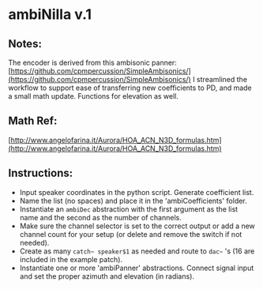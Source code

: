 # ambiNilla v.1 #

## Notes: ##
The encoder is derived from this ambisonic panner: [https://github.com/cpmpercussion/SimpleAmbisonics/](https://github.com/cpmpercussion/SimpleAmbisonics/) I streamlined the workflow to support ease of transferring new coefficients to PD, and made a small math update. Functions for elevation as well.

## Math Ref: ##
[http://www.angelofarina.it/Aurora/HOA_ACN_N3D_formulas.htm](http://www.angelofarina.it/Aurora/HOA_ACN_N3D_formulas.htm)

## Instructions: ##

- Input speaker coordinates in the python script. Generate coefficient list.
- Name the list (no spaces) and place it in the 'ambiCoefficients' folder.
- Instantiate an ```ambiDec``` abstraction with the first argument as the list name and the second as the number of channels.
- Make sure the channel selector is set to the correct output or add a new channel count for your setup (or delete and remove the switch if not needed).
- Create as many ```catch~ speaker$1``` as needed and route to ```dac~``` 's (16 are included in the example patch).
- Instantiate one or more 'ambiPanner' abstractions. Connect signal input and set the proper azimuth and elevation (in radians).